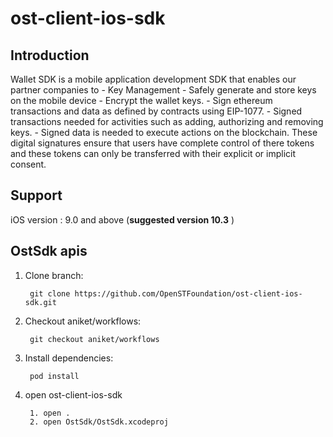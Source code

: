 # ost-client-ios-sdk

## Introduction

Wallet SDK is a mobile application development SDK that enables our partner companies to
    - Key Management
    - Safely generate and store keys on the mobile device 
    - Encrypt the wallet keys. 
    - Sign ethereum transactions and data as defined by contracts using EIP-1077. 
    - Signed transactions needed for activities such as adding, authorizing and removing keys. 
    - Signed data is needed to execute actions on the blockchain. 
These digital signatures ensure that users have complete control of there tokens and these tokens can only be transferred with their explicit or implicit consent.
    
## Support

iOS version : 9.0 and above (**suggested version 10.3** )

## OstSdk apis


    



















1. Clone branch: 

        git clone https://github.com/OpenSTFoundation/ost-client-ios-sdk.git
        
2. Checkout aniket/workflows:


        git checkout aniket/workflows

3. Install dependencies:

        pod install
        
4. open ost-client-ios-sdk
    
        1. open .
        2. open OstSdk/OstSdk.xcodeproj
    



